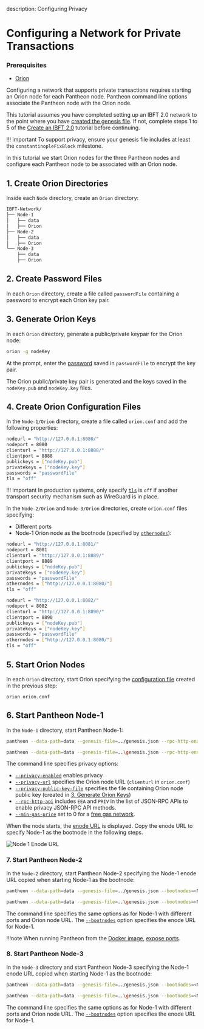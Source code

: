 description: Configuring Privacy
<!--- END of page meta data -->

# Configuring a Network for Private Transactions 

### Prerequisites

* [Orion](https://docs.orion.pegasys.tech/en/latest/Installation/Overview/)

Configuring a network that supports private transactions requires starting an Orion node for each
Pantheon node. Pantheon command line options associate the Pantheon node with the Orion node. 

This tutorial assumes you have completed setting up an IBFT 2.0 network to the point where you have 
[created the genesis file](../../Tutorials/Create-IBFT-Network.md#5-create-genesis-file). If not, complete
steps 1 to 5 of the [Create an IBFT 2.0](../../Tutorials/Create-IBFT-Network.md) tutorial before continuing. 

!!! important 
    To support privacy, ensure your genesis file includes at least the `constantinopleFixBlock` milestone.

In this tutorial we start Orion nodes for the three Pantheon nodes and configure each Pantheon node to be associated 
with an Orion node. 

## 1. Create Orion Directories

Inside each `Node` directory, create an `Orion` directory: 

```bash
IBFT-Network/
├── Node-1
│   ├── data
│   ├── Orion
├── Node-2
│   ├── data
│   ├── Orion
└── Node-3
    ├── data
    ├── Orion 
```

## 2. Create Password Files
       
In each `Orion` directory, create a file called `passwordFile` containing a password to encrypt each Orion key pair. 

## 3. Generate Orion Keys
   
In each `Orion` directory, generate a public/private keypair for the Orion node:
   
``` bash
orion -g nodeKey
```
   
At the prompt, enter the [password](#2-create-password-files) saved in `passwordFile` to encrypt the key pair. 
   
The Orion public/private key pair is generated and the keys saved in the `nodeKey.pub` and `nodeKey.key` files.

## 4. Create Orion Configuration Files
   
In the `Node-1/Orion` directory, create a file called `orion.conf` and add the following properties:
   
```bash
nodeurl = "http://127.0.0.1:8080/"
nodeport = 8080
clienturl = "http://127.0.0.1:8888/"
clientport = 8888
publickeys = ["nodeKey.pub"]
privatekeys = ["nodeKey.key"]
passwords = "passwordFile"
tls = "off"
```

!!! important 
    In production systems, only specify [`tls`](http://docs.orion.pegasys.tech/en/latest/Configuring-Orion/Configuration-File/#tls)
    is `off` if another transport security mechanism such as WireGuard is in place. 
    
In the `Node-2/Orion` and `Node-3/Orion` directories, create `orion.conf` files specifying: 

* Different ports
* Node-1 Orion node as the bootnode (specified by [`othernodes`](http://docs.orion.pegasys.tech/en/latest/Configuring-Orion/Configuration-File/)): 

```bash tab="Node-2"
nodeurl = "http://127.0.0.1:8081/"
nodeport = 8081
clienturl = "http://127.0.0.1:8889/"
clientport = 8889
publickeys = ["nodeKey.pub"]
privatekeys = ["nodeKey.key"]
passwords = "passwordFile"
othernodes = ["http://127.0.0.1:8080/"]
tls = "off"
```

```bash tab="Node-3"
nodeurl = "http://127.0.0.1:8082/"
nodeport = 8082
clienturl = "http://127.0.0.1:8890/"
clientport = 8890
publickeys = ["nodeKey.pub"]
privatekeys = ["nodeKey.key"]
passwords = "passwordFile"
othernodes = ["http://127.0.0.1:8080/"]
tls = "off"
```
   
## 5. Start Orion Nodes
   
In each `Orion` directory, start Orion specifying the [configuration file](#3-create-a-configuration-file) created in the previous step:
   
```
orion orion.conf
``` 

## 6. Start Pantheon Node-1

In the `Node-1` directory, start Pantheon Node-1:

```bash tab="MacOS"
pantheon --data-path=data --genesis-file=../genesis.json --rpc-http-enabled --rpc-http-api=ETH,NET,IBFT,EEA,PRIV --host-whitelist="*" --rpc-http-cors-origins="all" --privacy-enabled --privacy-url=http://127.0.0.1:8888 --privacy-public-key-file=Orion/nodeKey.pub --min-gas-price=0   
```

```bash tab="Windows"
pantheon --data-path=data --genesis-file=..\genesis.json --rpc-http-enabled --rpc-http-api=ETH,NET,IBFT,EEA,PRIV --host-whitelist="*" --rpc-http-cors-origins="all" --privacy-enabled --privacy-url=http://127.0.0.1:8888 --privacy-public-key-file=Orion\nodeKey.pub --min-gas-price=0  
```

The command line specifies privacy options: 

* [`--privacy-enabled`](../../Reference/Pantheon-CLI-Syntax.md#privacy-enabled) enables privacy
* [`--privacy-url`](../../Reference/Pantheon-CLI-Syntax.md#privacy-url) specifies the Orion node URL (`clienturl` in `orion.conf`)
* [`--privacy-public-key-file`](../../Reference/Pantheon-CLI-Syntax.md#privacy-public-key-file) specifies the file containing
Orion node public key (created in [3. Generate Orion Keys](#3-generate-orion-keys))
* [`--rpc-http-api`](../../Reference/Pantheon-CLI-Syntax.md#rpc-http-api) includes `EEA` and `PRIV` in the list of 
JSON-RPC APIs to enable privacy JSON-RPC API methods.  
* [`--min-gas-price`](../../Reference/Pantheon-CLI-Syntax.md#min-gas-price) set to 0 for a [free gas network](../../Configuring-Pantheon/FreeGas.md).

When the node starts, the [enode URL](../../Configuring-Pantheon/Node-Keys.md#enode-url) is displayed.
Copy the enode URL to specify Node-1 as the bootnode in the following steps. 

![Node 1 Enode URL](../../images/EnodeStartup.png)

### 7. Start Pantheon Node-2 

In the `Node-2` directory, start Pantheon Node-2 specifying the Node-1 enode URL copied when starting Node-1 as the bootnode:
 
```bash tab="MacOS"
pantheon --data-path=data --genesis-file=../genesis.json --bootnodes=<Node-1 Enode URL> --p2p-port=30304 --rpc-http-enabled --rpc-http-api=ETH,NET,IBFT,EEA,PRIV --host-whitelist="*" --rpc-http-cors-origins="all" --rpc-http-port=8546 --privacy-enabled --privacy-url=http://127.0.0.1:8889 --privacy-public-key-file=Orion/nodeKey.pub --min-gas-price=0   
```

```bash tab="Windows"
pantheon --data-path=data --genesis-file=..\genesis.json --bootnodes=<Node-1 Enode URL> --p2p-port=30304 --rpc-http-enabled --rpc-http-api=ETH,NET,IBFT,EEA,PRIV --host-whitelist="*" --rpc-http-cors-origins="all" --rpc-http-port=8546 --privacy-enabled --privacy-url=http://127.0.0.1:8889 --privacy-public-key-file=Orion\nodeKey.pub --min-gas-price=0   
```

The command line specifies the same options as for Node-1 with different ports and Orion node URL.  The 
[`--bootnodes`](../../Reference/Pantheon-CLI-Syntax.md#bootnodes) option specifies the enode URL for Node-1.

!!!note
    When running Pantheon from the [Docker image](../../Getting-Started/Run-Docker-Image.md), [expose ports](../../Getting-Started/Run-Docker-Image.md#exposing-ports).

### 8. Start Pantheon Node-3

In the `Node-3` directory and start Pantheon Node-3 specifying the Node-1 enode URL copied when starting Node-1 as the bootnode: 

```bash tab="MacOS"
pantheon --data-path=data --genesis-file=../genesis.json --bootnodes=<Node-1 Enode URL> --p2p-port=30305 --rpc-http-enabled --rpc-http-api=ETH,NET,IBFT,EEA,PRIV --host-whitelist="*" --rpc-http-cors-origins="all" --rpc-http-port=8547 --privacy-enabled --privacy-url=http://127.0.0.1:8890 --privacy-public-key-file=Orion/nodeKey.pub --min-gas-price=0   
```

```bash tab="Windows"
pantheon --data-path=data --genesis-file=..\genesis.json --bootnodes=<Node-1 Enode URL> --p2p-port=30305 --rpc-http-enabled --rpc-http-api=ETH,NET,IBFT,EEA,PRIV --host-whitelist="*" --rpc-http-cors-origins="all" --rpc-http-port=8547 --privacy-enabled --privacy-url=http://127.0.0.1:8890 --privacy-public-key-file=Orion\nodeKey.pub --min-gas-price=0  
```

The command line specifies the same options as for Node-1 with different ports and Orion node URL.  The 
[`--bootnodes`](../../Reference/Pantheon-CLI-Syntax.md#bootnodes) option specifies the enode URL for Node-1.

